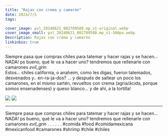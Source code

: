 ```yaml
---
title: "Rajas con crema y camarón"
date: 2024/7/5
tags:

cover_image: pxl_20240621_002709588.mp_v1-original.webp
cover_image_small: pxl_20240621_002709588.mp_v1-500px.webp
Description: Rajas con crema y camarón
linkinbio: true
---
```

Siempre pasa que compras chiles para tatemar y hacer rajas y se hacen... NADA! ps bueno, qué le va a hacer uno? tendremos que rellenarle con camarones *evil_grin* 
<br/>
Estos... chiles california, o anaheim, como les digas, fueron tatemados, desvenados y.. en-ra-ja-dos? ... y después de saltear un poco los camarones, en el mismo sartén, revueltos con crema (agria/ácida, porque somos ensenadenses) y queso blanco... y de ahí, a la tortilla!

[![](20240620_184115_v1)](20240620_184115_v1-original.webp)
[![](pxl_20240621_002709588.mp_v1)](pxl_20240621_002709588.mp_v1-original.webp)

---

Siempre pasa que compras chiles para tatemar y hacer rajas y se hacen... NADA! ps bueno, qué le va a hacer uno? tendremos que rellenarle con camarones *evil_grin*
.
.
.
.
.
.
#comida #food #comidamexicana #mexicanfood #camarones #shrimp #chile #chiles
